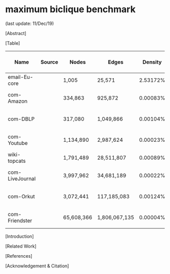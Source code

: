 # maximum biclique benchmark

(last update: 11/Dec/19)

[Abstract]
 
[Table]

| Name            | Source | Nodes      | Edges         | Density  | Description                       | max{degree(U)} (aka (1xn)) | max{degree(V)} (aka (mx1)) | Max Biclique Area | I      | J     | Time to Mine | Time to Explore |
|-----------------|--------|------------|---------------|----------|-----------------------------------|----------------------------|----------------------------|-------------------|--------|-------|--------------|-----------------|
| email-Eu-core   |        | 1,005      | 25,571        | 2.53172% | E-mail network                    |                            |                            | 380               | 5      | 76    | 1.8 sec      | 3.8 sec         |
| com-Amazon      |        | 334,863    | 925,872       | 0.00083% | Amazon product network            | 546                        |                            | 188               | 94     | 2     | 28.0 sec     | 2.1 min         |
| com-DBLP        |        | 317,080    | 1,049,866     | 0.00104% | DBLP collaboration network        |                            |                            | 3,249             | 57     | 57    | 7.8 sec      | 1.9 min         |
| com-Youtube     |        | 1,134,890  | 2,987,624     | 0.00023% | Youtube online social network     |                            |                            | 8,008             | 2      | 4,004 | 13.9 min     | 4.3 hour        |
| wiki-topcats    |        | 1,791,489  | 28,511,807    | 0.00089% | Wikipedia hyperlinks              |                            |                            | 126,824           | 31,706 | 4     | 4.6 hour     | 12.4 hour       |
| com-LiveJournal |        | 3,997,962  | 34,681,189    | 0.00022% | LiveJournal online social network | 14,703                     | 2,454                      |                   |        |       |              |                 |
| com-Orkut       |        | 3,072,441  | 117,185,083   | 0.00124% | Orkut online social network       | 33,007                     | 3,415                      |                   |        |       |              |                 |
| com-Friendster  |        | 65,608,366 | 1,806,067,135 | 0.00004% | Friendster online social network  |                            |                            |                   |        |       |              |                 |

[Introduction]
  
[Related Work]
 
[References]

[Acknowledgement & Citation]
